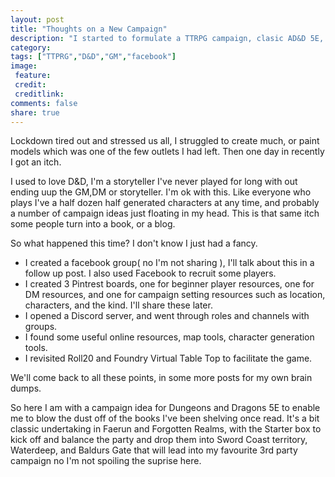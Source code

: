 ```yaml
---
layout: post
title: "Thoughts on a New Campaign"
description: "I started to formulate a TTRPG campaign, clasic AD&D 5E, Forgotten Realms. This is how it started."
category:
tags: ["TTPRG","D&D","GM","facebook"]
image:
 feature:
 credit:
 creditlink:
comments: false
share: true
---
```


Lockdown tired out and stressed us all, I struggled to create much, or paint models which was one of the few outlets I had left. Then one day in recently I got an itch.

I used to love D&D, I'm a storyteller I've never played for long with out ending uup the GM,DM or storyteller. I'm ok with this. Like everyone who plays I've a half dozen half generated characters at any time, and probably a number of campaign ideas just floating in my head. This is that same itch some people turn into a book, or a blog.

So what happened this time? I don't know I just had a fancy.

- I created a facebook group( no I'm not sharing ), I'll talk about this in a follow up post. I also used Facebook to recruit some players.
-  I created 3 Pintrest boards, one for beginner player resources, one for DM resources, and one for campaign setting resources such as location, characters, and the kind. I'll share these later.
-  I opened a Discord server, and went through roles and channels with groups.
-  I found some useful online resources, map tools, character generation tools.
-  I revisited Roll20 and Foundry Virtual Table Top to facilitate the game.

We'll come back to all these points, in some more posts for my own brain dumps.

So here I am with a campaign idea for Dungeons and Dragons 5E to enable me to blow the dust off of the books I've been shelving once read. It's a bit classic undertaking in Faerun and Forgotten Realms, with the Starter box to kick off and balance the party and drop them into Sword Coast territory, Waterdeep, and Baldurs Gate that will lead into my favourite 3rd party campaign no I'm not spoiling the suprise here.

